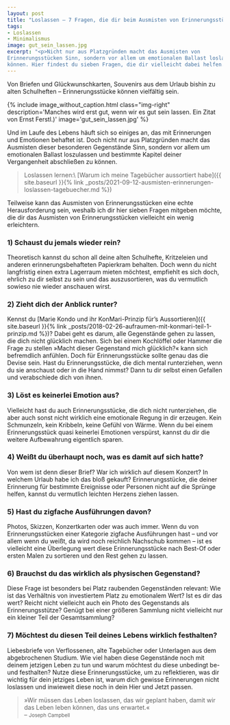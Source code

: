 ```yaml
---
layout: post
title: "Loslassen – 7 Fragen, die dir beim Ausmisten von Erinnerungsstücken helfen"
tags:
- Loslassen
- Minimalismus
image: gut_sein_lassen.jpg
excerpt: "<p>Nicht nur aus Platzgründen macht das Ausmisten von
Erinnerungsstücken Sinn, sondern vor allem um emotionalen Ballast loslassen zu
können. Hier findest du sieben Fragen, die dir vielleicht dabei helfen.</p>"
---
```


Von Briefen und Glückwunschkarten, Souvenirs aus dem Urlaub bishin zu alten
Schulheften – Erinnerungsstücke können vielfältig sein.

{% include image_without_caption.html
  class="img-right"
  description='Manches wird erst gut, wenn wir es gut sein lassen. Ein Zitat von Ernst Ferstl.)'
  image='gut_sein_lassen.jpg'
%}

Und im Laufe des Lebens häuft sich so einiges an, das mit Erinnerungen und
Emotionen behaftet ist. Doch nicht nur aus Platzgründen macht das Ausmisten
dieser besonderen Gegenstände Sinn, sondern vor allem um emotionalen Ballast
loszulassen und bestimmte Kapitel deiner Vergangenheit abschließen zu können.

> Loslassen lernen:\\
> [Warum ich meine Tagebücher aussortiert habe]({{ site.baseurl }}{% link _posts/2021-09-12-ausmisten-erinnerungen-loslassen-tagebuecher.md %})

Teilweise kann das Ausmisten von Erinnerungsstücken eine echte Herausforderung
sein, weshalb ich dir hier sieben Fragen mitgeben möchte, die dir das Ausmisten
von Erinnerungsstücken vielleicht ein wenig erleichtern.

### 1) Schaust du jemals wieder rein?

Theoretisch kannst du schon all deine alten Schulhefte, Kritzeleien und anderen
erinnerungsbehafteten Papierkram behalten. Doch wenn du nicht langfristig einen
extra Lagerraum mieten möchtest, empfiehlt es sich doch, ehrlich zu dir selbst
zu sein und das auszusortieren, was du vermutlich sowieso nie wieder anschauen
wirst.

### 2) Zieht dich der Anblick runter?

Kennst du [Marie Kondo und ihr KonMari-Prinzip für’s Aussortieren]({{ site.baseurl }}{% link _posts/2018-02-26-aufraumen-mit-konmari-teil-1-prinzip.md %})?
Dabei geht es darum, alle Gegenstände gehen zu lassen, die dich nicht glücklich
machen. Sich bei einem Kochlöffel oder Hammer die Frage zu stellen »Macht dieser
Gegenstand mich glücklich?« kann sich befremdlich anfühlen. Doch für
Erinnerungsstücke sollte genau das die Devise sein. Hast du Erinnerungsstücke,
die dich mental runterziehen, wenn du sie anschaust oder in die Hand nimmst?
Dann tu dir selbst einen Gefallen und verabschiede dich von ihnen.

### 3) Löst es keinerlei Emotion aus?

Vielleicht hast du auch Erinnerungsstücke, die dich nicht runterziehen, die aber
auch sonst nicht wirklich eine emotionale Regung in dir erzeugen. Kein
Schmunzeln, kein Kribbeln, keine Gefühl von Wärme. Wenn du bei einem
Erinnerungsstück quasi keinerlei Emotionen verspürst, kannst du dir die weitere
Aufbewahrung eigentlich sparen.

### 4) Weißt du überhaupt noch, was es damit auf sich hatte?

Von wem ist denn dieser Brief? War ich wirklich auf diesem Konzert? In welchem
Urlaub habe ich das bloß gekauft? Erinnerungsstücke, die deiner Erinnerung für
bestimmte Ereignisse oder Personen nicht auf die Sprünge helfen, kannst du
vermutlich leichten Herzens ziehen lassen.

### 5) Hast du zigfache Ausführungen davon?

Photos, Skizzen, Konzertkarten oder was auch immer. Wenn du von
Erinnerungsstücken einer Kategorie zigfache Ausführungen hast – und vor allem
wenn du weißt, da wird noch reichlich Nachschub kommen – ist es vielleicht eine
Überlegung wert diese Erinnerungsstücke nach Best-Of oder ersten Malen zu
sortieren und den Rest gehen zu lassen.

### 6) Brauchst du das wirklich als physischen Gegenstand?

Diese Frage ist besonders bei Platz raubenden Gegenständen relevant: Wie ist das
Verhältnis von investiertem Platz zu emotionalem Wert? Ist es dir das wert?
Reicht nicht vielleicht auch ein Photo des Gegenstands als Erinnerungsstütze?
Genügt bei einer größeren Sammlung nicht vielleicht nur ein kleiner Teil der
Gesamtsammlung?

### 7) Möchtest du diesen Teil deines Lebens wirklich festhalten?

Liebesbriefe von Verflossenen, alte Tagebücher oder Unterlagen aus dem
abgebrochenen Studium. Wie viel haben diese Gegenstände noch mit deinem jetzigen
Leben zu tun und warum möchtest du diese unbedingt be- und festhalten? Nutze
diese Erinnerungsstücke, um zu reflektieren, was dir wichtig für dein jetziges
Leben ist, warum dich gewisse Erinnerungen nicht loslassen und inwieweit diese
noch in dein Hier und Jetzt passen.

>»Wir müssen das Leben loslassen, das wir geplant haben, damit wir das Leben
leben können, das uns erwartet.«<br/>
– <small>Joseph Campbell</small>

